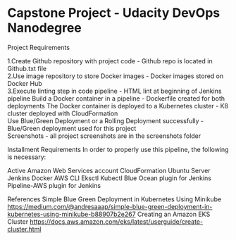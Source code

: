 # Capstone Project - Udacity DevOps Nanodegree 
Project Requirements

1.Create Github repository with project code - Github repo is located in Github.txt file               
2.Use image repository to store Docker images - Docker images stored on Docker Hub        
3.Execute linting step in code pipeline - HTML lint at beginning of Jenkins pipeline 
Build a Docker container in a pipeline - Dockerfile created for both deployments 
The Docker container is deployed to a Kubernetes cluster - K8 cluster deployed with CloudFormation  
Use Blue/Green Deployment or a Rolling Deployment successfully - Blue/Green deployment used for this project  
Screenshots - all project screenshots are in the screenshots folder   

Installment Requirements
In order to properly use this pipeline, the following is necessary:

Active Amazon Web Services account 
CloudFormation 
Ubuntu Server 
Jenkins 
Docker 
AWS CLI 
Eksctl 
Kubectl 
Blue Ocean plugin for Jenkins 
Pipeline-AWS plugin for Jenkins 

References 
Simple Blue Green Deployment in Kubernetes Using Minikube
https://medium.com/@andresaaap/simple-blue-green-deployment-in-kubernetes-using-minikube-b88907b2e267 
Creating an Amazon EKS Cluster
https://docs.aws.amazon.com/eks/latest/userguide/create-cluster.html
